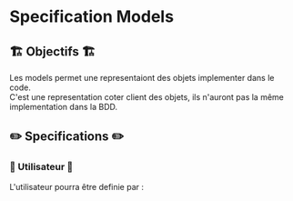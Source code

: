 # Specification Models 

## 🏗️ Objectifs 🏗️

Les models permet une representaiont des objets implementer dans le code.  
C'est une representation coter client des objets, ils n'auront pas la même implementation dans la BDD.

## ✏️ Specifications ✏️

### 🧑 Utilisateur 🧑

L'utilisateur pourra être definie par :
    